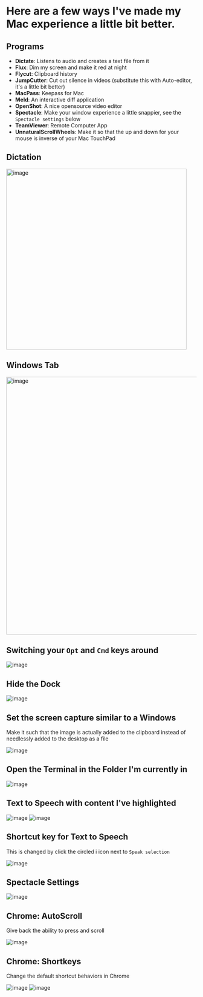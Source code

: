
# Here are a few ways I've made my Mac experience a little bit better.

## Programs
- **Dictate**: Listens to audio and creates a text file from it
- **Flux**: Dim my screen and make it red at night
- **Flycut**: Clipboard history
- **JumpCutter**: Cut out silence in videos (substitute this with Auto-editor, it's a little bit better)
- **MacPass**: Keepass for Mac
- **Meld**: An interactive diff application
- **OpenShot**: A nice opensource video editor
- **Spectacle**: Make your window experience a little snappier, see the `Spectacle settings` below
- **TeamViewer**: Remote Computer App
- **UnnaturalScrollWheels**: Make it so that the up and down for your mouse is inverse of your Mac TouchPad

## Dictation
<img width="477" alt="image" src="https://github.com/tisaconundrum2/Computer_Knowledge/assets/11879769/480e5987-1f62-4fc5-adb0-3fe0f59ab06c">

## Windows Tab
<img width="680" alt="image" src="https://user-images.githubusercontent.com/11879769/235310843-7610e09d-0e91-4d34-8961-64f672226fea.png">

## Switching your `Opt` and `Cmd` keys around
![image](https://user-images.githubusercontent.com/11879769/206865075-948e4a0d-0c2d-4520-9d1d-aaeed15908d7.png)

## Hide the Dock
![image](https://user-images.githubusercontent.com/11879769/206865199-b18ccf4c-bfeb-4ae0-8e5c-b22db24a9a96.png)

## Set the screen capture similar to a Windows
Make it such that the image is actually added to the clipboard instead of needlessly added to the desktop as a file

![image](https://user-images.githubusercontent.com/11879769/206865251-a915d229-2f12-49ea-be67-2de24a132640.png)

## Open the Terminal in the Folder I'm currently in
![image](https://user-images.githubusercontent.com/11879769/206865371-2a7a5dce-0f0f-40b8-8ba7-b6600dc5b5fe.png)

## Text to Speech with content I've highlighted
![image](https://user-images.githubusercontent.com/11879769/206865619-8db91e23-c19d-4536-8713-bfe49c9616b7.png)
![image](https://user-images.githubusercontent.com/11879769/206865462-c049f24d-68a4-479f-82bd-7f48cc531873.png)

## Shortcut key for Text to Speech
This is changed by click the circled i icon next to `Speak selection`

![image](https://user-images.githubusercontent.com/11879769/206865497-04e96e93-5fb5-4965-9cba-781759788d4c.png)

## Spectacle Settings
![image](https://user-images.githubusercontent.com/11879769/206865839-f546a750-49d7-47d9-8dd1-e9c9e4583cee.png)

## Chrome: AutoScroll
Give back the ability to press and scroll

![image](https://user-images.githubusercontent.com/11879769/206865971-1ecb58d3-0e99-4d29-b71f-0dbb189872cf.png)

## Chrome: Shortkeys
Change the default shortcut behaviors in Chrome

![image](https://user-images.githubusercontent.com/11879769/206866011-e349ab46-57bf-428b-84e8-d03b25cf3614.png)
![image](https://user-images.githubusercontent.com/11879769/206866314-f4ffcace-a41b-4766-9813-61d0468f194c.png)


